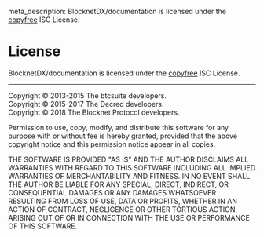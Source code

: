 meta_description: BlocknetDX/documentation is licensed under the [copyfree](http://copyfree.org) ISC License.

# License 

BlocknetDX/documentation is licensed under the [copyfree](http://copyfree.org) ISC License.

---

Copyright &copy; 2013-2015 The btcsuite developers.<br>
Copyright &copy; 2015-2017 The Decred developers.<br>
Copyright &copy; 2018 The Blocknet Protocol developers.

Permission to use, copy, modify, and distribute this software for any purpose with or without fee is hereby granted, provided that the above copyright notice and this permission notice appear in all copies.

THE SOFTWARE IS PROVIDED "AS IS" AND THE AUTHOR DISCLAIMS ALL WARRANTIES WITH REGARD TO THIS SOFTWARE INCLUDING ALL IMPLIED WARRANTIES OF MERCHANTABILITY AND FITNESS. IN NO EVENT SHALL THE AUTHOR BE LIABLE FOR ANY SPECIAL, DIRECT, INDIRECT, OR CONSEQUENTIAL DAMAGES OR ANY DAMAGES WHATSOEVER RESULTING FROM LOSS OF USE, DATA OR PROFITS, WHETHER IN AN ACTION OF CONTRACT, NEGLIGENCE OR OTHER TORTIOUS ACTION, ARISING OUT OF OR IN CONNECTION WITH THE USE OR PERFORMANCE OF THIS SOFTWARE.
